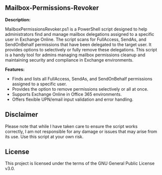 ## Mailbox-Permissions-Revoker

**Description:**

MailboxPermissionsRevoker.ps1 is a PowerShell script designed to help administrators find and manage mailbox delegations assigned to a specific user in Exchange Online. The script scans for FullAccess, SendAs, and SendOnBehalf permissions that have been delegated to the target user. It provides options to selectively or fully remove these delegations. This script is a handy tool for admins managing mailbox permissions cleanup and maintaining security and compliance in Exchange environments.

**Features:**

- Finds and lists all FullAccess, SendAs, and SendOnBehalf permissions assigned to a specific user.
- Provides the option to remove permissions selectively or all at once.
- Supports Exchange Online in Office 365 environments.
- Offers flexible UPN/email input validation and error handling.

## Disclaimer
Please note that while I have taken care to ensure the script works correctly, I am not responsible for any damage or issues that may arise from its use. Use this script at your own risk.

## License
This project is licensed under the terms of the GNU General Public License v3.0.
